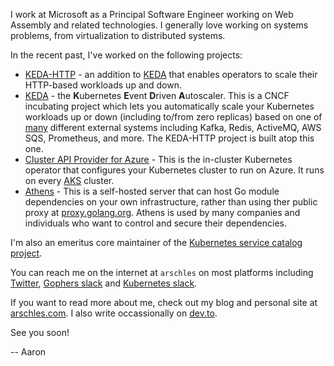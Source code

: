 I work at Microsoft as a Principal Software Engineer working on Web Assembly and related technologies. I generally love working on systems problems, from virtualization to distributed systems.

In the recent past, I've worked on the following projects:

- [KEDA-HTTP](https://github.com/kedacore/http-add-on) - an addition to [KEDA](https://github.com/kedacore/keda) that enables operators to scale their HTTP-based workloads up and down.
- [KEDA](https://github.com/kedacore/keda) - the **K**ubernetes **E**vent **D**riven **A**utoscaler. This is a CNCF incubating project which lets you automatically scale your Kubernetes workloads up or down (including to/from zero replicas) based on one of [many](https://keda.sh/docs/2.4/scalers/) different external systems including Kafka, Redis, ActiveMQ, AWS SQS, Prometheus, and more. The KEDA-HTTP project is built atop this one.
- [Cluster API Provider for Azure](https://github.com/kubernetes-sigs/cluster-api-provider-azure) - This is the in-cluster Kubernetes operator that configures your Kubernetes cluster to run on Azure. It runs on every [AKS](https://azure.microsoft.com/en-us/services/kubernetes-service/) cluster.
- [Athens](https://github.com/gomods/athens) - This is a self-hosted server that can host Go module dependencies on your own infrastructure, rather than using ther public proxy at [proxy.golang.org](https://proxy.golang.org). Athens is used by many companies and individuals who want to control and secure their dependencies.

I'm also an emeritus core maintainer of the [Kubernetes service catalog project](https://github.com/kubernetes-sigs/service-catalog). 

You can reach me on the internet at `arschles` on most platforms including [Twitter](https://twitter.com/arschles), [Gophers slack](https://gophers.slack.com/join/shared_invite/zt-o2s1e0w3-uQ1wyrfVloMffstqOgKIZQ#/) and [Kubernetes slack](http://slack.kubernetes.io/).

If you want to read more about me, check out my blog and personal site at [arschles.com](https://arschles.com). I also write occassionally on [dev.to](https://dev.to/arschles).

See you soon!

-- Aaron
